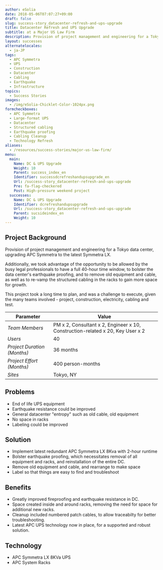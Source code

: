 ```yaml
---
author: eSolia
date: 2018-05-06T07:07:27+09:00
draft: false
slug: success-story_datacenter-refresh-and-ups-upgrade
title: Datacenter Refresh and UPS Upgrade
subtitle: at a Major US Law Firm
description: Provision of project management and engineering for a Tokyo data center, upgrading APC Symmetra to the latest Symmetra LX. - from eSolia Inc.
layout: successes
alternatelocales:
  - ja-JP
tags:
  - APC Symmetra
  - UPS
  - Construction
  - Datacenter
  - Cabling
  - Earthquake
  - Infrastructure
topics:
  - Success Stories
images:  
  - /img/eSolia-Chicklet-Color-1024px.png
formcheckboxes:
  - APC Symmetra
  - Large-format UPS
  - Datacenter
  - Structured cabling
  - Earthquake proofing
  - Cabling Cleanup
  - Technology Refresh
aliases:
  - /resources/success-stories/major-us-law-firm/
menu:
  main:
    Name: DC & UPS Upgrade
    Weight: 10
    Parent: success_index_en
    Identifier: successdcrefreshandupsupgrade_en
    Url: /success-story_datacenter-refresh-and-ups-upgrade
    Pre: fa-flag-checkered
    Post: High-pressure weekend project
  successes:
    Name: DC & UPS Upgrade
    Identifier: dcrefreshandupsupgrade
    Url: /success-story_datacenter-refresh-and-ups-upgrade
    Parent: sucsideindex_en
    Weight: 10
---
```


## Project Background

Provision of project management and engineering for a Tokyo data center, upgrading APC Symmetra to the latest Symmetra LX.

Additionally, we took advantage of the opportunity to be allowed by the busy legal professionals to have a full 40-hour time window, to bolster the data center's earthquake proofing, and to remove old equipment and cable, as well as to re-vamp the structured cabling in the racks to gain more space for growth.

This project took a long time to plan, and was a challenge to execute, given the many teams involved - project, construction, electricity, cabling and test.

Parameter | Value
------|------
_Team Members_ | PM x 2, Consultant x 2, Engineer x 10, Construction-related x 20, Key User x 2
_Users_ | 40
_Project Duration (Months)_ | 36 months
_Project Effort (Months)_ | 400 person-months
_Sites_ | Tokyo, NY

## Problems

* End of life UPS equipment
* Earthquake resistance could be improved
* General datacenter "entropy" such as old cable, old equipment
* No space in racks
* Labeling could be improved

## Solution

* Implement latest redundant APC Symmetra LX 8Kva with 2-hour runtime
* Bolster earthquake proofing, which necessitates removal of all equipment and racks, and reinstallation of the entire DC.
* Remove old equipment and cable, and rearrange to make space
* Label so that things are easy to find and troubleshoot

## Benefits

* Greatly improved fireproofing and earthquake resistance in DC.
* Space created inside and around racks, removing the need for space for additional new racks.
* Cleanup included numbered patch cables, to allow traceabilty for better troubleshooting.
* Latest APC UPS technology now in place, for a supported and robust solution.

## Technology

* APC Symmetra LX 8KVa UPS
* APC System Racks
